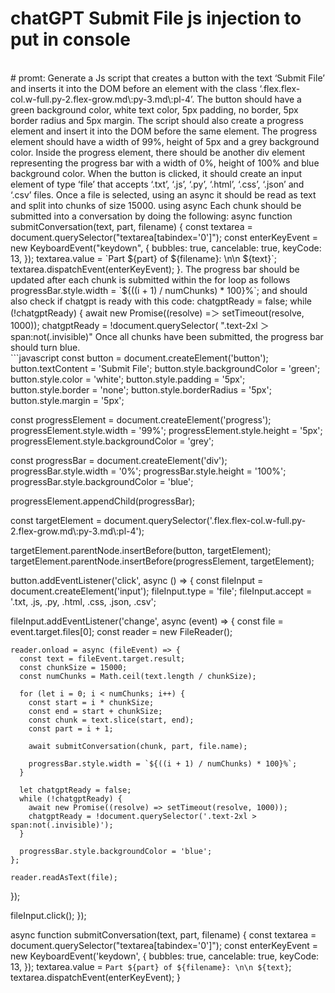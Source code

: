 # chatGPT Submit File js injection to put in console
<br />
# promt:
Generate a Js script that creates a button with the text ‘Submit File’ and inserts it into the DOM before an element with the class 
‘.flex.flex-col.w-full.py-2.flex-grow.md\:py-3.md\:pl-4’. The button should have a green background color, white text color, 5px padding, no border, 5px border radius and 5px margin. 
The script should also create a progress element and insert it into the DOM before the same element. The progress element should have a width of 99%, height of 5px and a grey background color. 
Inside the progress element, there should be another div element representing the progress bar with a width of 0%, height of 100% and blue background color. 
When the button is clicked, it should create an input element of type ‘file’ that accepts ‘.txt’, ‘.js’, ‘.py’, ‘.html’, ‘.css’, ‘.json’ and ‘.csv’ files. 
Once a file is selected,  using an async it should be read as text and split into chunks of size 15000. using async Each chunk should be submitted into a conversation by doing the following:
 async function submitConversation(text, part, filename) {
        const textarea = document.querySelector("textarea[tabindex='0']");
        const enterKeyEvent = new KeyboardEvent("keydown", {
          bubbles: true,
          cancelable: true,
          keyCode: 13,
        });
        textarea.value = `Part ${part} of ${filename}: \n\n ${text}`;
        textarea.dispatchEvent(enterKeyEvent);
      }. 
The progress bar should be updated after each chunk is submitted within the for loop as follows
progressBar.style.width = `${((i + 1) / numChunks) * 100}%`;
 and should also check if chatgpt is ready with this code:
chatgptReady = false;
      while (!chatgptReady) {
        await new Promise((resolve) =＞ setTimeout(resolve, 1000));
        chatgptReady = !document.querySelector(
          ".text-2xl ＞ span:not(.invisible)"
Once all chunks have been submitted, the progress bar should turn blue.
<br />
```javascript
const button = document.createElement('button');
button.textContent = 'Submit File';
button.style.backgroundColor = 'green';
button.style.color = 'white';
button.style.padding = '5px';
button.style.border = 'none';
button.style.borderRadius = '5px';
button.style.margin = '5px';

const progressElement = document.createElement('progress');
progressElement.style.width = '99%';
progressElement.style.height = '5px';
progressElement.style.backgroundColor = 'grey';

const progressBar = document.createElement('div');
progressBar.style.width = '0%';
progressBar.style.height = '100%';
progressBar.style.backgroundColor = 'blue';

progressElement.appendChild(progressBar);

const targetElement = document.querySelector('.flex.flex-col.w-full.py-2.flex-grow.md\\:py-3.md\\:pl-4');

targetElement.parentNode.insertBefore(button, targetElement);
targetElement.parentNode.insertBefore(progressElement, targetElement);

button.addEventListener('click', async () => {
  const fileInput = document.createElement('input');
  fileInput.type = 'file';
  fileInput.accept = '.txt, .js, .py, .html, .css, .json, .csv';

  fileInput.addEventListener('change', async (event) => {
    const file = event.target.files[0];
    const reader = new FileReader();

    reader.onload = async (fileEvent) => {
      const text = fileEvent.target.result;
      const chunkSize = 15000;
      const numChunks = Math.ceil(text.length / chunkSize);

      for (let i = 0; i < numChunks; i++) {
        const start = i * chunkSize;
        const end = start + chunkSize;
        const chunk = text.slice(start, end);
        const part = i + 1;

        await submitConversation(chunk, part, file.name);

        progressBar.style.width = `${((i + 1) / numChunks) * 100}%`;
      }

      let chatgptReady = false;
      while (!chatgptReady) {
        await new Promise((resolve) => setTimeout(resolve, 1000));
        chatgptReady = !document.querySelector('.text-2xl > span:not(.invisible)');
      }

      progressBar.style.backgroundColor = 'blue';
    };

    reader.readAsText(file);
  });

  fileInput.click();
});

async function submitConversation(text, part, filename) {
  const textarea = document.querySelector("textarea[tabindex='0']");
  const enterKeyEvent = new KeyboardEvent('keydown', {
    bubbles: true,
    cancelable: true,
    keyCode: 13,
  });
  textarea.value = `Part ${part} of ${filename}: \n\n ${text}`;
  textarea.dispatchEvent(enterKeyEvent);
}

```
